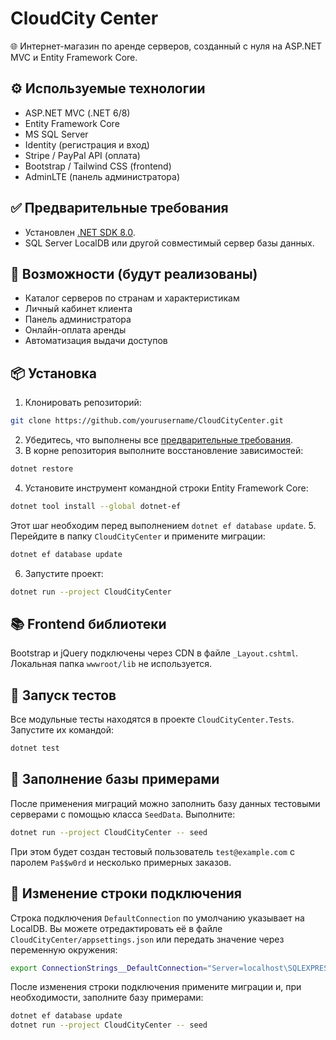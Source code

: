 # CloudCity Center

🌐 Интернет-магазин по аренде серверов, созданный с нуля на ASP.NET MVC и Entity Framework Core.

## ⚙️ Используемые технологии

- ASP.NET MVC (.NET 6/8)
- Entity Framework Core
- MS SQL Server
- Identity (регистрация и вход)
- Stripe / PayPal API (оплата)
- Bootstrap / Tailwind CSS (frontend)
- AdminLTE (панель администратора)

## ✅ Предварительные требования

- Установлен [.NET SDK 8.0](https://dotnet.microsoft.com/).
- SQL Server LocalDB или другой совместимый сервер базы данных.

## 🔧 Возможности (будут реализованы)

- Каталог серверов по странам и характеристикам
- Личный кабинет клиента
- Панель администратора
- Онлайн-оплата аренды
- Автоматизация выдачи доступов

## 📦 Установка

1. Клонировать репозиторий:
```bash
git clone https://github.com/yourusername/CloudCityCenter.git
```
2. Убедитесь, что выполнены все [предварительные требования](#-предварительные-требования).
3. В корне репозитория выполните восстановление зависимостей:
```bash
dotnet restore
```
4. Установите инструмент командной строки Entity Framework Core:
```bash
dotnet tool install --global dotnet-ef
```
   Этот шаг необходим перед выполнением `dotnet ef database update`.
5. Перейдите в папку `CloudCityCenter` и примените миграции:
```bash
dotnet ef database update
```
6. Запустите проект:
```bash
dotnet run --project CloudCityCenter
```

## 📚 Frontend библиотеки

Bootstrap и jQuery подключены через CDN в файле `_Layout.cshtml`. Локальная папка `wwwroot/lib` не используется.

## 🧪 Запуск тестов

Все модульные тесты находятся в проекте `CloudCityCenter.Tests`. Запустите их командой:

```bash
dotnet test
```

## 🌱 Заполнение базы примерами

После применения миграций можно заполнить базу данных тестовыми серверами с помощью класса `SeedData`. Выполните:

```bash
dotnet run --project CloudCityCenter -- seed
```
При этом будет создан тестовый пользователь `test@example.com` с паролем `Pa$$w0rd` и несколько примерных заказов.

## 🔗 Изменение строки подключения

Строка подключения `DefaultConnection` по умолчанию указывает на LocalDB. Вы можете отредактировать её в файле `CloudCityCenter/appsettings.json` или передать значение через переменную окружения:

```bash
export ConnectionStrings__DefaultConnection="Server=localhost\SQLEXPRESS;Database=master;Trusted_Connection=True;"
```

После изменения строки подключения примените миграции и, при необходимости, заполните базу примерами:

```bash
dotnet ef database update
dotnet run --project CloudCityCenter -- seed
```
